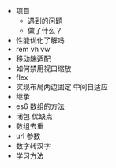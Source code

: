 - 项目
  - 遇到的问题
  - 做了什么？
- 性能优化了解吗
- rem vh vw
- 移动端适配
- 如何禁用视口缩放
- flex
- 实现布局两边固定 中间自适应
- 继承
- es6 数组的方法
- 闭包 优缺点
- 数组去重
- url 参数
- 数字转汉字
- 学习方法
